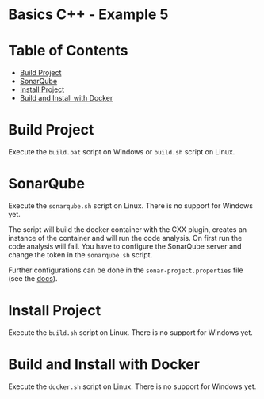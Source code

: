 # Basics C++ - Example 5

# Table of Contents

* [Build Project](#build-project)
* [SonarQube](#sonarqube)
* [Install Project](#install-project)
* [Build and Install with Docker](#build-and-install-with-docker)

# Build Project

Execute the `build.bat` script on Windows or `build.sh` script on Linux.

# SonarQube

Execute the `sonarqube.sh` script on Linux. There is no support for Windows yet.

The script will build the docker container with the CXX plugin, creates an instance of the container and will run the code analysis.
On first run the code analysis will fail. 
You have to configure the SonarQube server and change the token in the `sonarqube.sh` script.

Further configurations can be done in the `sonar-project.properties` file (see the [docs](
https://docs.sonarqube.org/latest/analysis/analysis-parameters/)).

# Install Project

Execute the `build.sh` script on Linux. There is no support for Windows yet.

# Build and Install with Docker

Execute the `docker.sh` script on Linux. There is no support for Windows yet.
